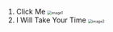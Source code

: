 1. Click Me
   <img src="C:\Users\Tazo\Desktop\화면 캡처 2021-05-23 220858.png" alt="image1" style="zoom:50%;" />
2. I Will Take Your Time
   <img src="C:\Users\Tazo\Desktop\화면 캡처 2021-05-23 215600.png" alt="image2" style="zoom:50%;" />